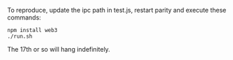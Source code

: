 To reproduce, update the ipc path in test.js, restart parity and execute these commands:

```
npm install web3
./run.sh
```

The 17th or so will hang indefinitely.
